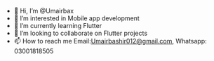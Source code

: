 - 👋 Hi, I’m @Umairbax
- 👀 I’m interested in Mobile app development
- 🌱 I’m currently learning Flutter
- 💞️ I’m looking to collaborate on Flutter projects
- 📫 How to reach me Email:Umairbashir012@gmail.com, Whatsapp: 03001818505

<!---
Umairbax/Umairbax is a ✨ special ✨ repository because its `README.md` (this file) appears on your GitHub profile.
You can click the Preview link to take a look at your changes.
--->
